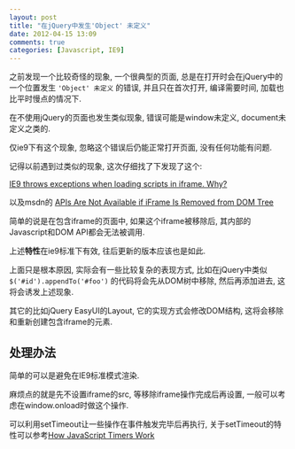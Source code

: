 ```yaml
---
layout: post
title: "在jQuery中发生'Object' 未定义"
date: 2012-04-15 13:09
comments: true
categories: [Javascript, IE9]
---
```


之前发现一个比较奇怪的现象, 一个很典型的页面, 总是在打开时会在jQuery中的一个位置发生 `'Object' 未定义` 的错误, 并且只在首次打开, 编译需要时间, 加载也比平时慢点的情况下.

在不使用jQuery的页面也发生类似现象, 错误可能是window未定义, document未定义之类的.

仅ie9下有这个现象, 忽略这个错误后仍能正常打开页面, 没有任何功能有问题.

<!--more -->

记得以前遇到过类似的现象, 这次仔细找了下发现了这个:

[IE9 throws exceptions when loading scripts in iframe. Why?](http://stackoverflow.com/questions/8389261/ie9-throws-exceptions-when-loading-scripts-in-iframe-why)

以及msdn的 [APIs Are Not Available if iFrame Is Removed from DOM Tree](http://msdn.microsoft.com/en-us/library/gg622929%28v=VS.85%29.aspx?ppud=4)

简单的说是在包含iframe的页面中, 如果这个iframe被移除后, 其内部的Javascript和DOM API都会无法被调用.

上述**特性**在ie9标准下有效, 往后更新的版本应该也是如此.

上面只是根本原因, 实际会有一些比较复杂的表现方式, 比如在jQuery中类似 `$('#id').appendTo('#foo')` 的代码将会先从DOM树中移除, 然后再添加进去, 这将会诱发上述现象.

其它的比如jQuery EasyUI的Layout, 它的实现方式会修改DOM结构, 这将会移除和重新创建包含iframe的元素.


处理办法
--------

简单的可以是避免在IE9标准模式渲染.

麻烦点的就是先不设置iframe的src, 等移除iframe操作完成后再设置, 一般可以考虑在window.onload时做这个操作.

可以利用setTimeout让一些操作在事件触发完毕后再执行, 关于setTimeout的特性可以参考[How JavaScript Timers Work](http://ejohn.org/blog/how-javascript-timers-work/)

